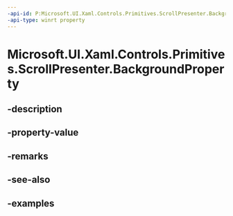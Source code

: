 ```yaml
---
-api-id: P:Microsoft.UI.Xaml.Controls.Primitives.ScrollPresenter.BackgroundProperty
-api-type: winrt property
---
```


# Microsoft.UI.Xaml.Controls.Primitives.ScrollPresenter.BackgroundProperty

<!--
public static Windows.UI.Xaml.DependencyProperty BackgroundProperty { get; }
-->


## -description

## -property-value

## -remarks

## -see-also

## -examples



